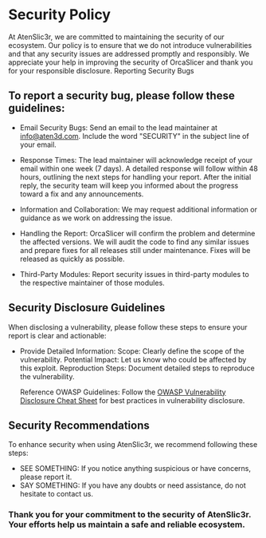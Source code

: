 # Security Policy

At AtenSlic3r, we are committed to maintaining the security of our ecosystem. Our policy is to ensure that we do not introduce vulnerabilities and that any security issues are addressed promptly and responsibly. We appreciate your help in improving the security of OrcaSlicer and thank you for your responsible disclosure.
Reporting Security Bugs

## To report a security bug, please follow these guidelines:

  * Email Security Bugs:
        Send an email to the lead maintainer at info@aten3d.com.
        Include the word "SECURITY" in the subject line of your email.

  * Response Times:
        The lead maintainer will acknowledge receipt of your email within one week (7 days).
        A detailed response will follow within 48 hours, outlining the next steps for handling your report.
        After the initial reply, the security team will keep you informed about the progress toward a fix and any announcements.

  * Information and Collaboration:
        We may request additional information or guidance as we work on addressing the issue.

  * Handling the Report:
        OrcaSlicer will confirm the problem and determine the affected versions.
        We will audit the code to find any similar issues and prepare fixes for all releases still under maintenance.
        Fixes will be released as quickly as possible.

  * Third-Party Modules:
        Report security issues in third-party modules to the respective maintainer of those modules.

## Security Disclosure Guidelines

When disclosing a vulnerability, please follow these steps to ensure your report is clear and actionable:

  * Provide Detailed Information:
        Scope: Clearly define the scope of the vulnerability.
        Potential Impact: Let us know who could be affected by this exploit.
        Reproduction Steps: Document detailed steps to reproduce the vulnerability.

    Reference OWASP Guidelines:
        Follow the <a href="https://cheatsheetseries.owasp.org/cheatsheets/Vulnerability_Disclosure_Cheat_Sheet.html">OWASP Vulnerability Disclosure Cheat Sheet</a> for best practices in vulnerability disclosure.

## Security Recommendations

To enhance security when using AtenSlic3r, we recommend following these steps:

  * SEE SOMETHING: If you notice anything suspicious or have concerns, please report it.
  * SAY SOMETHING: If you have any doubts or need assistance, do not hesitate to contact us.

### Thank you for your commitment to the security of AtenSlic3r. Your efforts help us maintain a safe and reliable ecosystem.
